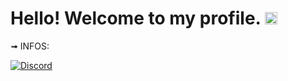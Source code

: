 # Hello! Welcome to my profile. <img src="https://raw.githubusercontent.com/kaueMarques/kaueMarques/master/hi.gif" width="20px"> 

➟ INFOS:

[![Discord](https://img.shields.io/badge/Discord-7289DA?style=for-the-badge&logo=discord&logoColor=white)](https://discord.com/users/342028512015941643)
